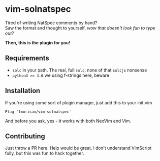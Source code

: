 # vim-solnatspec

Tired of writing NatSpec comments by hand?  
Saw the format and thought to yourself, *wow that doesn't look fun to type out*?

**Then, this is the plugin for you!**

## Requirements
- `solc` in your path. The real, full `solc`, none of that `solcjs` nonsense
- `python3 >= 3.6` we using f-strings here, beware

## Installation

If you're using some sort of plugin manager, just add this to your init.vim
```vim
Plug 'fmorisan/vim-solnatspec'
```

And before you ask, yes - it works with both NeoVim and Vim.

## Contributing
Just throw a PR here. Help would be great. I don't understand VimScript fully, but this was fun to hack together.
